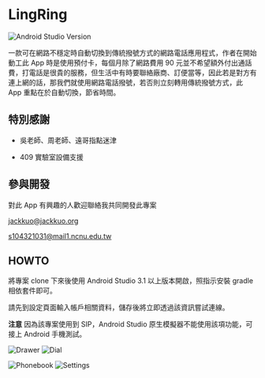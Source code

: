 # LingRing
![Android Studio Version](https://img.shields.io/badge/Android%20Studio-3.1.3-brightgreen.svg)

一款可在網路不穩定時自動切換到傳統撥號方式的網路電話應用程式，作者在開始動工此 App 時是使用預付卡，每個月除了網路費用 90 元並不希望額外付出通話費，打電話是很貴的服務，但生活中有時要聯絡廠商、訂便當等，因此若是對方有連上網的話，那我們就使用網路電話撥號，若否則立刻轉用傳統撥號方式，此 App 重點在於自動切換，節省時間。

## 特別感謝

- 吳老師、周老師、遠哥指點迷津

- 409 實驗室設備支援

## 參與開發

對此 App 有興趣的人歡迎聯絡我共同開發此專案

[jackkuo@jackkuo.org](mailto:jackkuo@jackkuo.org)

[s104321031@mail1.ncnu.edu.tw](mailto:s104321031@mail1.ncnu.edu.tw)

## HOWTO

將專案 clone 下來後使用 Android Studio 3.1 以上版本開啟，照指示安裝 gradle 相依套件即可。

請先到設定頁面輸入帳戶相關資料，儲存後將立即透過該資訊嘗試連線。

**注意** 因為該專案使用到 SIP，Android Studio 原生模擬器不能使用該項功能，可接上 Android 手機測試。

![Drawer](https://i.imgur.com/hIBMmm0l.jpg)
![Dial](https://i.imgur.com/LgrHaOcl.jpg)

![Phonebook](https://i.imgur.com/eVvqqWdl.jpg)
![Settings](https://i.imgur.com/DsPHEFgl.jpg)